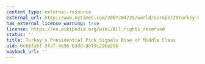 ```yaml
---
content_type: external-resource
external_url: http://www.nytimes.com/2007/04/25/world/europe/25turkey.html?pagewanted=all
has_external_license_warning: true
license: https://en.wikipedia.org/wiki/All_rights_reserved
status: ''
title: Turkey's Presidential Pick Signals Rise of Middle Class
uid: 0c68fabf-3faf-4e96-b3dd-8ef9129be29b
wayback_url: ''
---
```

